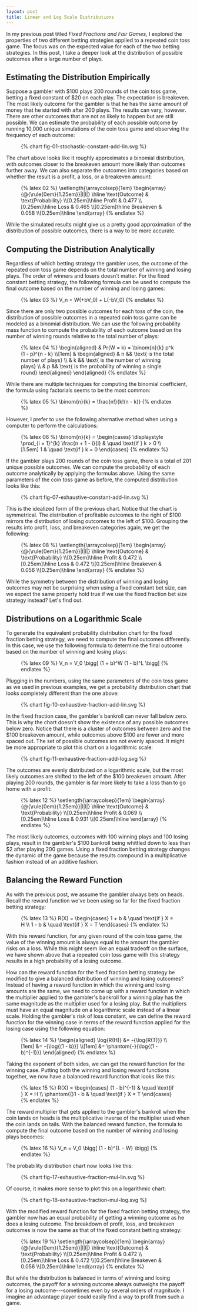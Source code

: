 ```yaml
---
layout: post
title: Linear and Log Scale Distributions
---
```


In my previous post titled *Fixed Fractions and Fair Games*, I explored the properties of two different betting strategies applied to a repeated coin toss game. The focus was on the expected value for each of the two betting strategies. In this post, I take a deeper look at the distribution of possible outcomes after a large number of plays.

<!--excerpt-->

## Estimating the Distribution Empirically

Suppose a gambler with $100 plays 200 rounds of the coin toss game, betting a fixed constant of $20 on each play. The expectation is breakeven. The most likely outcome for the gambler is that he has the same amount of money that he started with after 200 plays. The results can vary, however. There are other outcomes that are not as likely to happen but are still possible. We can estimate the probability of each possible outcome by running 10,000 unique simulations of the coin toss game and observing the frequency of each outcome:

<figure class="fullwide">
  {% chart fig-01-stochastic-constant-add-lin.svg %}
</figure>

The chart above looks like it roughly approximates a binomial distribution, with outcomes closer to the breakeven amount more likely than outcomes further away. We can also separate the outcomes into categories based on whether the result is a profit, a loss, or a breakeven amount:

<figure class="equation">
  {% latex 02 %}
    \setlength{\arraycolsep}{1em}
    \begin{array}{@{\rule{0em}{1.25em}}|l|l|}
    \hline
    \text{Outcome} & \text{Probability}
    \\[0.25em]\hline
    Profit    & 0.477
    \\[0.25em]\hline
    Loss      & 0.465
    \\[0.25em]\hline
    Breakeven & 0.058
    \\[0.25em]\hline
    \end{array}
  {% endlatex %}
</figure>

While the simulated results might give us a pretty good approximation of the distribution of possible outcomes, there is a way to be more accurate.

## Computing the Distribution Analytically

Regardless of which betting strategy the gambler uses, the outcome of the repeated coin toss game depends on the total number of winning and losing plays. The order of winners and losers doesn't matter. For the fixed constant betting strategy, the following formula can be used to compute the final outcome based on the number of winning and losing games:

<figure class="equation">
  {% latex 03 %}
    V_n = W(+bV_0) + L(-bV_0)
  {% endlatex %}
</figure>

Since there are only two possible outcomes for each toss of the coin, the distribution of possible outcomes in a repeated coin toss game can be modeled as a binomial distribution. We can use the following probability mass function to compute the probability of each outcome based on the number of winning rounds relative to the total number of plays:

<figure class="equation">
  {% latex 04 %}
    \begin{aligned}
    & Pr(W = k) = \binom{n}{k} p^k (1 - p)^{n - k}
    \\[1em]
    &
    \begin{aligned}
    & n && \text{ is the total number of plays}
    \\
    & k && \text{ is the number of winning plays}
    \\
    & p && \text{ is the probability of winning a single round}
    \end{aligned}
    \end{aligned}
  {% endlatex %}
</figure>

While there are multiple techniques for computing the binomial coefficient, the formula using factorials seems to be the most common:

<figure class="equation">
  {% latex 05 %}
    \binom{n}{k} = \frac{n!}{k!(n - k)}
  {% endlatex %}
</figure>

However, I prefer to use the following alternative method when using a computer to perform the calculations:

<figure class="equation">
  {% latex 06 %}
    \binom{n}{k} =
    \begin{cases}
    \displaystyle \prod_{i = 1}^{k} \frac{n + 1 - i}{i} & \quad \text{if } k > 0
    \\[1.5em]
    1 & \quad \text{if } k = 0
    \end{cases}
  {% endlatex %}
</figure>

If the gambler plays 200 rounds of the coin toss game, there is a total of 201 unique possible outcomes. We can compute the probability of each outcome analytically by applying the formulas above. Using the same parameters of the coin toss game as before, the computed distribution looks like this:

<figure class="fullwide">
  {% chart fig-07-exhaustive-constant-add-lin.svg %}
</figure>

This is the idealized form of the previous chart. Notice that the chart is symmetrical. The distribution of profitable outcomes to the right of $100 mirrors the distribution of losing outcomes to the left of $100. Grouping the results into profit, loss, and breakeven categories again, we get the following:

<figure class="equation">
  {% latex 08 %}
    \setlength{\arraycolsep}{1em}
    \begin{array}{@{\rule{0em}{1.25em}}|l|l|}
    \hline
    \text{Outcome} & \text{Probability}
    \\[0.25em]\hline
    Profit    & 0.472
    \\[0.25em]\hline
    Loss      & 0.472
    \\[0.25em]\hline
    Breakeven & 0.056
    \\[0.25em]\hline
    \end{array}
  {% endlatex %}
</figure>

While the symmetry between the distribution of winning and losing outcomes may not be surprising when using a fixed constant bet size, can we expect the same property hold true if we use the fixed fraction bet size strategy instead? Let's find out.

## Distributions on a Logarithmic Scale

To generate the equivalent probability distribution chart for the fixed fraction betting strategy, we need to compute the final outcomes differently. In this case, we use the following formula to determine the final outcome based on the number of winning and losing plays:

<figure class="equation">
  {% latex 09 %}
    V_n = V_0 \bigg[ (1 + b)^W (1 - b)^L \bigg]
  {% endlatex %}
</figure>

Plugging in the numbers, using the same parameters of the coin toss game as we used in previous examples, we get a probability distribution chart that looks completely different than the one above:

<figure class="fullwide">
  {% chart fig-10-exhaustive-fraction-add-lin.svg %}
</figure>

In the fixed fraction case, the gambler's bankroll can never fall below zero. This is why the chart doesn't show the existence of any possible outcomes below zero. Notice that there is a cluster of outcomes between zero and the $100 breakeven amount, while outcomes above $100 are fewer and more spaced out. The set of possible outcomes are not evenly spaced. It might be more appropriate to plot this chart on a logarithmic scale:

<figure class="fullwide">
  {% chart fig-11-exhaustive-fraction-add-log.svg %}
</figure>

The outcomes are evenly distributed on a logarithmic scale, but the most likely outcomes are shifted to the left of the $100 breakeven amount. After playing 200 rounds, the gambler is far more likely to take a loss than to go home with a profit:

<figure class="equation">
  {% latex 12 %}
    \setlength{\arraycolsep}{1em}
    \begin{array}{@{\rule{0em}{1.25em}}|l|l|}
    \hline
    \text{Outcome} & \text{Probability}
    \\[0.25em]\hline
    Profit    & 0.069
    \\[0.25em]\hline
    Loss      & 0.931
    \\[0.25em]\hline
    \end{array}
  {% endlatex %}
</figure>

The most likely outcomes, outcomes with 100 winning plays and 100 losing plays, result in the gambler's $100 bankroll being whittled down to less than $2 after playing 200 games. Using a fixed fraction betting strategy changes the dynamic of the game because the results compound in a multiplicative fashion instead of an additive fashion.

## Balancing the Reward Function

As with the previous post, we assume the gambler always bets on heads. Recall the reward function we've been using so far for the fixed fraction betting strategy:

<figure class="equation">
  {% latex 13 %}
    R(X) =
    \begin{cases}
    1 + b & \quad \text{if } X = H
    \\
    1 - b & \quad \text{if } X = T
    \end{cases}
  {% endlatex %}
</figure>

With this reward function, for any given round of the coin toss game, the value of the winning amount is always equal to the amount the gambler risks on a loss. While this might seem like an equal tradeoff on the surface, we have shown above that a repeated coin toss game with this strategy results in a high probability of a losing outcome.

How can the reward function for the fixed fraction betting strategy be modified to give a balanced distribution of winning and losing outcomes? Instead of having a reward function in which the winning and losing amounts are the same, we need to come up with a reward function in which the multiplier applied to the gambler's bankroll for a winning play has the same magnitude as the multiplier used for a losing play. But the multipliers must have an equal magnitude on a logarithmic scale instead of a linear scale. Holding the gambler's risk of loss constant, we can define the reward function for the winning case in terms of the reward function applied for the losing case using the following equation:

<figure class="equation">
  {% latex 14 %}
    \begin{aligned}
    \log{R(H)} &= -{\log{R(T)}}
    \\[1em]
               &= -{\log{(1 - b)}}
    \\[1em]
               &= \phantom{-}{\log{(1 - b)^{-1}}}
    \end{aligned}
  {% endlatex %}
</figure>

Taking the exponent of both sides, we can get the reward function for the winning case. Putting both the winning and losing reward functions together, we now have a balanced reward function that looks like this:

<figure class="equation">
  {% latex 15 %}
    R(X) =
    \begin{cases}
    (1 - b)^{-1}     & \quad \text{if } X = H
    \\
    \phantom{(}1 - b & \quad \text{if } X = T
    \end{cases}
  {% endlatex %}
</figure>

The reward multiplier that gets applied to the gambler's bankroll when the coin lands on heads is the multiplicative inverse of the multiplier used when the coin lands on tails. With the balanced reward function, the formula to compute the final outcome based on the number of winning and losing plays becomes:

<figure class="equation">
  {% latex 16 %}
    V_n = V_0 \bigg[ (1 - b)^{L - W} \bigg]
  {% endlatex %}
</figure>

The probability distribution chart now looks like this:

<figure class="fullwide">
  {% chart fig-17-exhaustive-fraction-mul-lin.svg %}
</figure>

Of course, it makes more sense to plot this on a logarithmic chart:

<figure class="fullwide">
  {% chart fig-18-exhaustive-fraction-mul-log.svg %}
</figure>

With the modified reward function for the fixed fraction betting strategy, the gambler now has an equal probability of getting a winning outcome as he does a losing outcome. The breakdown of profit, loss, and breakeven outcomes is now the same as that of the fixed constant betting strategy:

<figure class="equation">
  {% latex 19 %}
    \setlength{\arraycolsep}{1em}
    \begin{array}{@{\rule{0em}{1.25em}}|l|l|}
    \hline
    \text{Outcome} & \text{Probability}
    \\[0.25em]\hline
    Profit    & 0.472
    \\[0.25em]\hline
    Loss      & 0.472
    \\[0.25em]\hline
    Breakeven & 0.056
    \\[0.25em]\hline
    \end{array}
  {% endlatex %}
</figure>

But while the distribution is balanced in terms of winning and losing outcomes, the payoff for a winning outcome always outweighs the payoff for a losing outcome---sometimes even by several orders of magnitude. I imagine an advantage player could easily find a way to profit from such a game.
